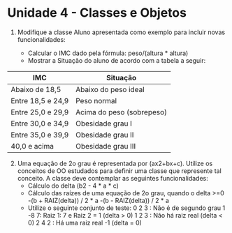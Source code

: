 Unidade 4 - Classes e Objetos
=============================

1. Modifique a classe Aluno apresentada como exemplo para incluir novas funcionalidades:

    - Calcular o IMC dado pela fórmula: peso/(altura * altura)
    - Mostrar a Situação do aluno de acordo com a tabela a seguir:

IMC | Situação
----|---------
Abaixo de 18,5    | Abaixo do peso ideal
Entre 18,5 e 24,9 | Peso normal
Entre 25,0 e 29,9 | Acima do peso (sobrepeso)
Entre 30,0 e 34,9 | Obesidade grau I
Entre 35,0 e 39,9 | Obesidade grau II
40,0 e acima      | Obesidade grau III

2. Uma equação de 2o grau é representada por (ax2+bx+c). Utilize os conceitos de OO estudados para definir uma classe que represente tal conceito. A classe deve contemplar as seguintes funcionalidades:
    - Cálculo do delta (b2 - 4 * a * c)
    - Cálculo das raízes de uma equação de 2o grau, quando o delta >=0
        -(b + RAIZ(delta)) / 2 * a
        -(b - RAIZ(delta)) / 2 * a
    - Utilize o seguinte conjunto de teste:
        0 2 3 : Não é de segundo grau
        1 -8 7: Raiz 1: 7 e Raiz 2 = 1 (delta > 0)
        1 2 3 : Não há raiz real (delta < 0)
        2 4 2 : Há uma raiz real -1 (delta = 0)

